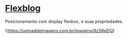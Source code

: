 # [Flexblog](https://flexblog-chi.vercel.app/)
Posicionamento com display flexbox, e suas propriedades.


!(https://uploaddeimagens.com.br/imagens/8zSRpDQ)
